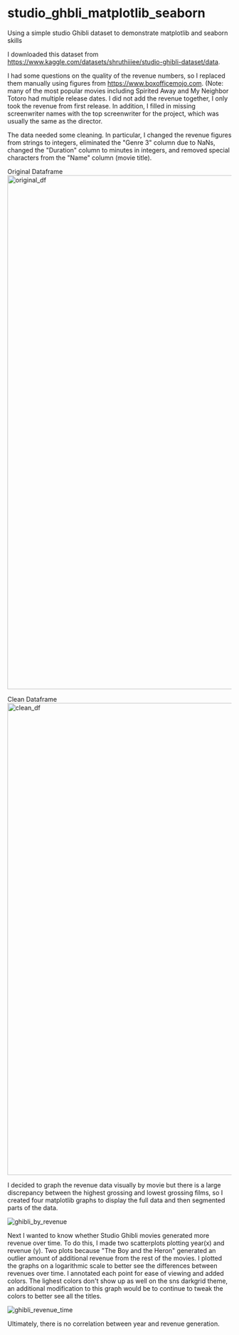 # studio_ghbli_matplotlib_seaborn
Using a simple studio Ghibli dataset to demonstrate matplotlib and seaborn skills

I downloaded this dataset from <a>https://www.kaggle.com/datasets/shruthiiiee/studio-ghibli-dataset/data</a>. 

I had some questions on the quality of the revenue numbers, so I replaced them manually using figures from <a>https://www.boxofficemojo.com</a>. (Note: many of the most popular movies including Spirited Away and My Neighbor Totoro had multiple release dates. I did not add the revenue together, I only took the revenue from first release. In addition, I filled in missing screenwriter names with the top screenwriter for the project, which was usually the same as the director.

The data needed some cleaning. In particular, I changed the revenue figures from strings to integers, eliminated the "Genre 3" column due to NaNs, changed the "Duration" column to minutes in integers, and removed special characters from the "Name" column (movie title).

Original Dataframe
<img width="1153" alt="original_df" src="https://github.com/jshapi16/studio_ghbli_matplotlib_seaborn/assets/79419060/1d1eea34-9680-4df5-a9d0-930200bb210c">

Clean Dataframe
<img width="1059" alt="clean_df" src="https://github.com/jshapi16/studio_ghbli_matplotlib_seaborn/assets/79419060/0b983087-5738-41bd-b0d5-4aa539fa85b4">

I decided to graph the revenue data visually by movie but there is a large discrepancy between the highest grossing and lowest grossing films, so I created four matplotlib graphs to display the full data and then segmented parts of the data. 

![ghibli_by_revenue](https://github.com/jshapi16/studio_ghbli_matplotlib_seaborn/assets/79419060/4b9e3c16-01f3-4861-bc79-90c3407f044a)


Next I wanted to know whether Studio Ghibli movies generated more revenue over time. To do this, I made two scatterplots plotting year(x) and revenue (y). Two plots because "The Boy and the Heron" generated an outlier amount of additional revenue from the rest of the movies. I plotted the graphs on a logarithmic scale to better see the differences between revenues over time. I annotated each point for ease of viewing and added colors. The lighest colors don't show up as well on the sns darkgrid theme, an additional modification to this graph would be to continue to tweak the colors to better see all the titles. 

![ghibli_revenue_time](https://github.com/jshapi16/studio_ghbli_matplotlib_seaborn/assets/79419060/40025a84-2a70-4d11-af24-5821e2185dc5)


Ultimately, there is no correlation between year and revenue generation. 
